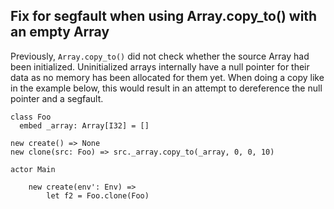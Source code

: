 ## Fix for segfault when using Array.copy_to() with an empty Array

Previously, `Array.copy_to()` did not check whether the source Array had been initialized. Uninitialized arrays internally have a null pointer for their data as no memory has been allocated for them yet. When doing a copy like in the example below, this would result in an attempt to dereference the null pointer and a segfault.

```pony
class Foo
  embed _array: Array[I32] = []

new create() => None
new clone(src: Foo) => src._array.copy_to(_array, 0, 0, 10)

actor Main

    new create(env': Env) =>
        let f2 = Foo.clone(Foo)
```

